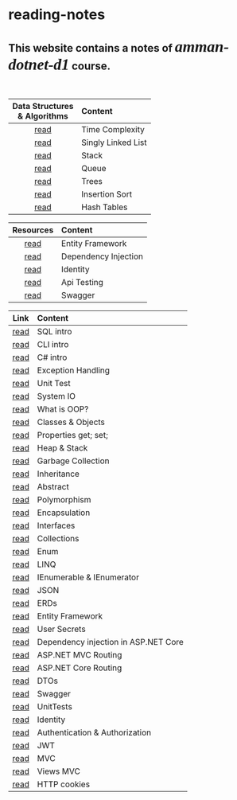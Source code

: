 # reading-notes

## This website contains a notes of *<span style="font-family:Papyrus; font-size:1.5em">amman-dotnet-d1</span>* course.

<br>

|Data Structures <br> & Algorithms|Content|
|:-----------: | :-----------    |
|[read](DSA/Complexity.md)|Time Complexity|
|[read](DSA/SinglyLinkedList.md)|Singly Linked List|
|[read](DSA/Stack.md)|Stack|
|[read](DSA/Queue.md)|Queue|
|[read](DSA/Trees.md)|Trees|
|[read](DSA/InsertionSort.md)|Insertion Sort|
|[read](DSA/HashTables.md)|Hash Tables|

|Resources|Content|
|:-----------: | :-----------    |
|[read](Resources/ef-web-app.md)|Entity Framework|
|[read](Resources/di-repository-workshop.md)|Dependency Injection|
|[read](Resources/identity.md)|Identity|
|[read](Resources/api_testing.md)|Api Testing|
|[read](Resources/swagger.md)|Swagger|

|Link|Content|
|:----------: | :----------    |
|[read](Lectures/SQL.md)|SQL intro|
|[read](Lectures/CLI.md)|CLI intro|
|[read](Lectures/CSharp.md)|C# intro|
|[read](Lectures/ExceptionHandling.md)|Exception Handling|
|[read](Lectures/UnitTest.md)|Unit Test|
|[read](Lectures/SystemIO.md)|System IO|
|[read](Lectures/OOP/OOP.md)|What is OOP?|
|[read](Lectures/OOP/ClassesObjects.md)|Classes & Objects|
|[read](Lectures/Properties.md)|Properties get; set;|
|[read](Lectures/HeapStack.md)|Heap & Stack|
|[read](Lectures/GarbageCollection.md)|Garbage Collection|
|[read](Lectures/Inheritance.md)|Inheritance|
|[read](Lectures/Abstract.md)|Abstract|
|[read](Lectures/Polymorphism.md)|Polymorphism|
|[read](Lectures/Encapsulation.md)|Encapsulation|
|[read](Lectures/Interface.md)|Interfaces|
|[read](Lectures/Collections.md)|Collections|
|[read](Lectures/Enum.md)|Enum|
|[read](Lectures/LINQ.md)|LINQ|
|[read](Lectures/IEnumerableAndIEnumerator.md)|IEnumerable & IEnumerator |
|[read](Lectures/JSON.md)|JSON|
|[read](Lectures/ERDs.md)|ERDs|
|[read](Lectures/EntityFramework.md)|Entity Framework|
|[read](Lectures/UserSecrets.md)|User Secrets|
|[read](Lectures/DependencyInjection.md)|Dependency injection in ASP.NET Core|
|[read](Lectures/ASP.NETMVCRouting.md)|ASP.NET MVC Routing|
|[read](Lectures/ASP.NETCoreRouting.md)|ASP.NET Core Routing|
|[read](Lectures/DTOs.md)|DTOs|
|[read](Lectures/Swagger.md)|Swagger|
|[read](Lectures/UnitTests.md)|UnitTests|
|[read](Lectures/Identity.md)|Identity|
|[read](Lectures/Authentication.md)|Authentication & Authorization|
|[read](Lectures/JWT.md)|JWT|
|[read](Lectures/MVC.md)|MVC|
|[read](Lectures/ViewsMVC.md)|Views MVC|
|[read](Lectures/HttpCookies.md)|HTTP cookies|
